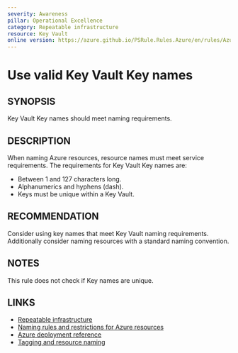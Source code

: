 ```yaml
---
severity: Awareness
pillar: Operational Excellence
category: Repeatable infrastructure
resource: Key Vault
online version: https://azure.github.io/PSRule.Rules.Azure/en/rules/Azure.KeyVault.KeyName/
---
```


# Use valid Key Vault Key names

## SYNOPSIS

Key Vault Key names should meet naming requirements.

## DESCRIPTION

When naming Azure resources, resource names must meet service requirements.
The requirements for Key Vault Key names are:

- Between 1 and 127 characters long.
- Alphanumerics and hyphens (dash).
- Keys must be unique within a Key Vault.

## RECOMMENDATION

Consider using key names that meet Key Vault naming requirements.
Additionally consider naming resources with a standard naming convention.

## NOTES

This rule does not check if Key names are unique.

## LINKS

- [Repeatable infrastructure](https://learn.microsoft.com/azure/architecture/framework/devops/automation-infrastructure)
- [Naming rules and restrictions for Azure resources](https://docs.microsoft.com/azure/azure-resource-manager/management/resource-name-rules#microsoftkeyvault)
- [Azure deployment reference](https://docs.microsoft.com/azure/templates/microsoft.keyvault/vaults/secrets)
- [Tagging and resource naming](https://learn.microsoft.com/azure/architecture/framework/devops/app-design#tagging-and-resource-naming)
